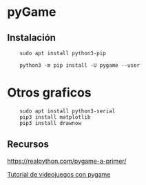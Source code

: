 # pyGame

## Instalación

        sudo apt install python3-pip
        
        python3 -m pip install -U pygame --user
        
# Otros graficos

        sudo apt install python3-serial
        pip3 install matplotlib
        pip3 install drawnow
 
 
 ## Recursos 

https://realpython.com/pygame-a-primer/
 
[Tutorial de videojuegos con pygame](https://www.pythonmania.net/es/2010/03/23/tutorial-pygame-introduccion/)
